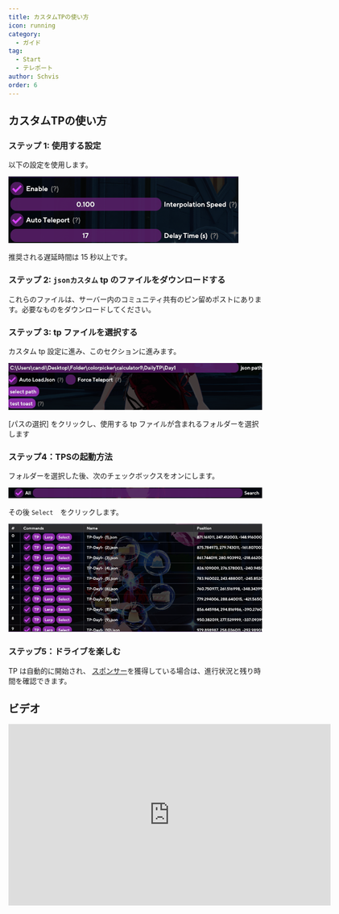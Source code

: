 ```yaml
---
title: カスタムTPの使い方
icon: running
category:
  - ガイド
tag:
  - Start
  - テレポート
author: Schvis
order: 6
---
```


## カスタムTPの使い方

### ステップ 1: 使用する設定

以下の設定を使用します。

![](/assets/images/docs/202312/teleport1.png)

推奨される遅延時間は 15 秒以上です。

### ステップ 2: `jsonカスタム` tp のファイルをダウンロードする

これらのファイルは、サーバー内のコミュニティ共有のピン留めポストにあります。必要なものをダウンロードしてください。

### ステップ 3: tp ファイルを選択する

カスタム tp 設定に進み、このセクションに進みます。

![](/assets/images/docs/202312/teleport2.png)

[パスの選択] をクリックし、使用する tp ファイルが含まれるフォルダーを選択します

### ステップ4：TPSの起動方法

フォルダーを選択した後、次のチェックボックスをオンにします。

![](/assets/images/docs/202312/teleport3.png)

その後 `Select`　をクリックします。

![](/assets/images/docs/202312/teleport4.png)

### ステップ5：ドライブを楽しむ

TP は自動的に開始され、 [スポンサー](../start/sponsor.md)を獲得している場合は、進行状況と残り時間を確認できます。

## ビデオ

<div class="iframe-container"><iframe width="640" height="360" src="https://www.youtube.com/embed/1ft6xYr2EmM" title="Part 1 - How to Use &#39;Custom Teleports&#39; in Colorpicker or Calculator" frameborder="0" allow="accelerometer; autoplay; clipboard-write; encrypted-media; gyroscope; picture-in-picture; web-share" allowfullscreen></iframe></div>


